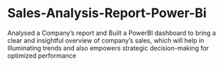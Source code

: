 # Sales-Analysis-Report-Power-Bi
Analysed a Company’s report and Built a PowerBI dashboard to bring a clear and insightful overview of company’s sales, which will help in Illuminating trends and also empowers strategic decision-making for optimized performance
